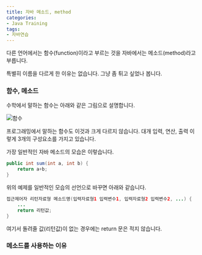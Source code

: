 ```yaml
---
title: 자바 메소드, method
categories:
- Java Training
tags:
- 자바연습
---
```


다른 언어에서는 함수(function)이라고 부르는 것을 자바에서는 메소드(method)라고 부릅니다.    

특별히 이름을 다르게 한 이유는 없습니다. 그냥 좀 튀고 싶었나 봅니다.

### 함수, 메소드

수학에서 말하는 함수는 아래와 같은 그림으로 설명합니다.   

![함수](https://upload.wikimedia.org/wikipedia/commons/thumb/3/3b/Function_machine2.svg/220px-Function_machine2.svg.png)   

프로그래밍에서 말하는 함수도 이것과 크게 다르지 않습니다. 대개 입력, 연산, 출력 이렇게 3개의 구성요소를 가지고 있습니다.

가장 일반적인 자바 메소드의 모습은 이렇습니다.

```java
public int sum(int a, int b) {
    return a+b;
} 
```

위의 예제를 일반적인 모습의 선언으로 바꾸면 아래와 같습니다.

```java
접근제어자 리턴자료형 메소드명(입력자료형1 입력변수1, 입력자료형2 입력변수2, ...) {
    ...    
    return 리턴값;
}
```
여기서 돌려줄 값(리턴값)이 없는 경우에는 return 문은 적지 않습니다.


### 메소드를 사용하는 이유
